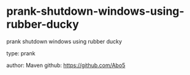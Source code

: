 # prank-shutdown-windows-using-rubber-ducky
prank shutdown windows using rubber ducky

type: prank

author: Maven
github: https://github.com/Abo5
